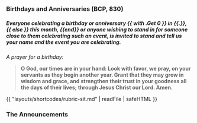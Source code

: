 ### Birthdays and Anniversaries	(BCP, 830)
##### Everyone celebrating a birthday or anniversary {{ with .Get 0 }} in {{.}}, {{ else }} this month, {{end}} or anyone wishing to stand in for someone close to them celebrating such an event, is invited to stand and tell us your name and the event you are celebrating.

_A prayer for a birthday:_
> **O God, our times are in your hand: Look with favor, we pray, on your servants as they begin another year. Grant that they may grow in wisdom and grace, and strengthen their trust in your goodness all the days of their lives; through Jesus Christ our Lord. Amen.**

{{ "layouts/shortcodes/rubric-sit.md" | readFile | safeHTML }}
### The Announcements

